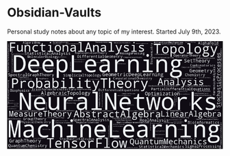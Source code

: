 # Obsidian-Vaults
Personal study notes about any topic of my interest.
Started July 9th, 2023.

![Word Cloud](word_cloud/wordcloud.png)